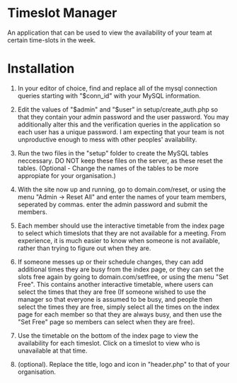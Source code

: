 # Timeslot Manager
An application that can be used to view the availability of your team at certain time-slots in the week.

# Installation
1. In your editor of choice, find and replace all of the mysql connection queries starting with "$conn_id" with your MySQL information.
2. Edit the values of "$admin" and "$user" in setup/create_auth.php so that they contain your admin password and the user password. You may additionally alter this and the verification queries in the application so each user has a unique password. I am expecting that your team is not unproductive enough to mess with other peoples' availability. 
3. Run the two files in the "setup" folder to create the MySQL tables neccessary. DO NOT keep these files on the server, as these reset the tables. (Optional - Change the names of the tables to be more appropiate for your organisation.)
4. With the site now up and running, go to domain.com/reset, or using the menu "Admin -> Reset All" and enter the names of your team members, seperated by commas. enter the admin password and submit the members.
5. Each member should use the interactive timetable from the index page to select which timeslots that they are not available for a meeting. From experience, it is much easier to know when someone is not available, rather than trying to figure out when they are.
6. If someone messes up or their schedule changes, they can add additional times they are busy from the index page, or they can set the slots free again by going to domain.com/setfree, or using the menu "Set Free". This contains another interactive timetable, where users can select the times that they are free (If someone wished to use the manager so that everyone is assumed to be busy, and people then select the times they are free, simply select all the times on the index page for each member so that they are always busy, and then use the "Set Free" page so members can select when they are free).

7. Use the timetable on the bottom of the index page to view the availability for each timeslot. Click on a timeslot to view who is unavailable at that time.

8. (optional). Replace the title, logo and icon in "header.php" to that of your organisation.

